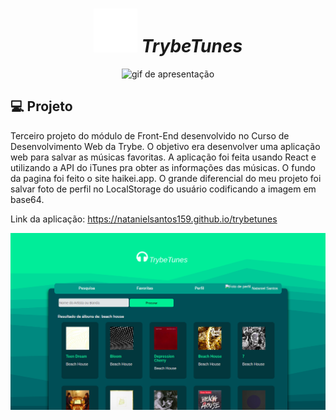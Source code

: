<h1 align="center">
    <img alt="TrybeTunes" title="TrybeTunes" src="src/images/headphones-solid (1).svg" height="70px" />
  <i>TrybeTunes</i>
</h1>
<div align="center">
    <img alt="gif de apresentação" src="src/images/ezgif.com-gif-maker.gif"/>
</div>

## 💻 Projeto

Terceiro projeto do módulo de Front-End desenvolvido no Curso de Desenvolvimento Web da Trybe. O objetivo era desenvolver uma aplicação web para salvar as músicas favoritas. A aplicação foi feita usando React e utilizando a API do iTunes pra obter as informações das músicas. O fundo da pagina foi feito o site haikei.app. O grande diferencial do meu projeto foi salvar foto de perfil no LocalStorage do usuário codificando a imagem em base64.

Link da aplicação: https://natanielsantos159.github.io/trybetunes

<div align="center">
    <img alt="Homepage" src="src/images/trybetuneshomepage.png"/>
</div>
